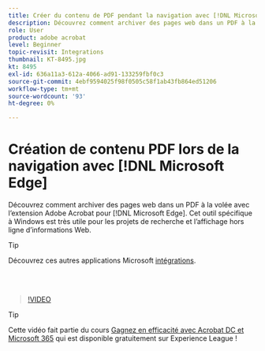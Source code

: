 ```yaml
---
title: Créer du contenu de PDF pendant la navigation avec [!DNL Microsoft Edge]
description: Découvrez comment archiver des pages web dans un PDF à la volée avec l’extension Adobe Acrobat pour [!DNL Microsoft Edge]
role: User
product: adobe acrobat
level: Beginner
topic-revisit: Integrations
thumbnail: KT-8495.jpg
kt: 8495
exl-id: 636a11a3-612a-4066-ad91-133259fbf0c3
source-git-commit: 4ebf9594025f98f0505c58f1ab43fb864ed51206
workflow-type: tm+mt
source-wordcount: '93'
ht-degree: 0%

---
```


# Création de contenu PDF lors de la navigation avec [!DNL Microsoft Edge]

Découvrez comment archiver des pages web dans un PDF à la volée avec l’extension Adobe Acrobat pour [!DNL Microsoft Edge]. Cet outil spécifique à Windows est très utile pour les projets de recherche et l’affichage hors ligne d’informations Web.

>[!TIP]
>
>Découvrez ces autres applications Microsoft [intégrations](../integrate/integrate-overview.md#microsoft).

<br> 

>[!VIDEO](https://video.tv.adobe.com/v/337248?quality=12&learn=on&hidetitle=true)

>[!TIP]
>
>Cette vidéo fait partie du cours [Gagnez en efficacité avec Acrobat DC et Microsoft 365](https://experienceleague.adobe.com/?recommended=Acrobat-U-1-2021.microsoft365) qui est disponible gratuitement sur Experience League !
